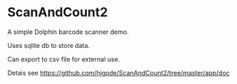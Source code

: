 # ScanAndCount2

A simple Dolphin barcode scanner demo.

Uses sqlite db to store data.

Can export to csv file for external use.

Detais see https://github.com/hjgode/ScanAndCount2/tree/master/app/doc
